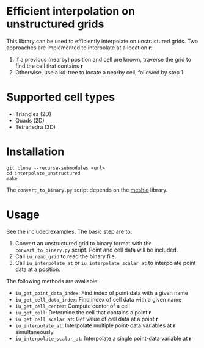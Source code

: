 # Efficient interpolation on unstructured grids

This library can be used to efficiently interpolate on unstructured grids. Two approaches are implemented to interpolate at a location **r**:

1. If a previous (nearby) position and cell are known, traverse the grid to find the cell that contains **r**
2. Otherwise, use a kd-tree to locate a nearby cell, followed by step 1.

# Supported cell types

* Triangles (2D)
* Quads (2D)
* Tetrahedra (3D)

# Installation

    git clone --recurse-submodules <url>
    cd interpolate_unstructured
    make

The `convert_to_binary.py` script depends on the [meshio](https://github.com/nschloe/meshio/) library.

# Usage

See the included examples. The basic step are to:

1. Convert an unstructured grid to binary format with the `convert_to_binary.py` script. Point and cell data will be included.
2. Call `iu_read_grid` to read the binary file.
3. Call `iu_interpolate_at` or `iu_interpolate_scalar_at` to interpolate point data at a position.

The following methods are available:

* `iu_get_point_data_index`: Find index of point data with a given name
* `iu_get_cell_data_index`: Find index of cell data with a given name
* `iu_get_cell_center`: Compute center of a cell
* `iu_get_cell`: Determine the cell that contains a point **r**
* `iu_get_cell_scalar_at`: Get value of cell data at a point **r**
* `iu_interpolate_at`: Interpolate multiple point-data variables at **r** simultaneously
* `iu_interpolate_scalar_at`: Interpolate a single point-data variable at **r**

